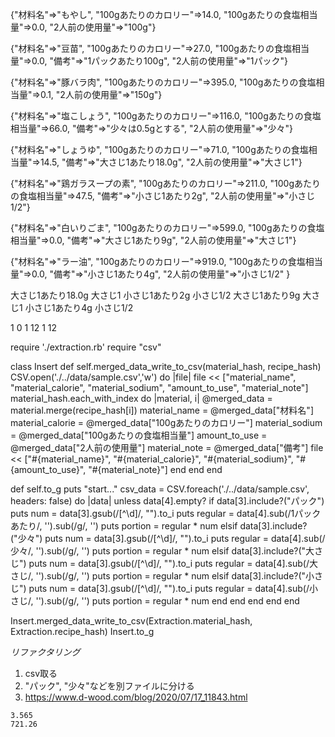 {"材料名"=>"もやし", "100gあたりのカロリー"=>14.0, "100gあたりの食塩相当量"=>0.0, "2人前の使用量"=>"100g"}

{"材料名"=>"豆苗", "100gあたりのカロリー"=>27.0, "100gあたりの食塩相当量"=>0.0, "備考"=>"1パックあたり100g", "2人前の使用量"=>"1パック"}

{"材料名"=>"豚バラ肉", "100gあたりのカロリー"=>395.0, "100gあたりの食塩相当量"=>0.1, "2人前の使用量"=>"150g"}

{"材料名"=>"塩こしょう", "100gあたりのカロリー"=>116.0, "100gあたりの食塩相当量"=>66.0, "備考"=>"少々は0.5gとする", "2人前の使用量"=>"少々"}

{"材料名"=>"しょうゆ", "100gあたりのカロリー"=>71.0, "100gあたりの食塩相当量"=>14.5, "備考"=>"大さじ1あたり18.0g", "2人前の使用量"=>"大さじ1"}

{"材料名"=>"鶏ガラスープの素", "100gあたりのカロリー"=>211.0, "100gあたりの食塩相当量"=>47.5, "備考"=>"小さじ1あたり2g", "2人前の使用量"=>"小さじ1/2"}

{"材料名"=>"白いりごま", "100gあたりのカロリー"=>599.0, "100gあたりの食塩相当量"=>0.0, "備考"=>"大さじ1あたり9g", "2人前の使用量"=>"大さじ1"}

{"材料名"=>"ラー油", "100gあたりのカロリー"=>919.0, "100gあたりの食塩相当量"=>0.0, "備考"=>"小さじ1あたり4g", "2人前の使用量"=>"小さじ1/2"
}


大さじ1あたり18.0g
大さじ1
小さじ1あたり2g
小さじ1/2
大さじ1あたり9g
大さじ1
小さじ1あたり4g
小さじ1/2

1
0
1
12
1
12


require './extraction.rb'
require "csv"

class Insert
  def self.merged_data_write_to_csv(material_hash, recipe_hash)
    CSV.open('./../data/sample.csv','w') do |file|
      file << ["material_name", "material_calorie", "material_sodium", "amount_to_use", "material_note"]
      material_hash.each_with_index do |material, i|
        @merged_data = material.merge(recipe_hash[i])
        material_name = @merged_data["材料名"]
        material_calorie = @merged_data["100gあたりのカロリー"]
        material_sodium = @merged_data["100gあたりの食塩相当量"]
        amount_to_use = @merged_data["2人前の使用量"]
        material_note = @merged_data["備考"]
        file << ["#{material_name}", "#{material_calorie}", "#{material_sodium}", "#{amount_to_use}", "#{material_note}"]
      end
    end
  end

  def self.to_g
    puts "start..."
    csv_data = CSV.foreach('./../data/sample.csv', headers: false) do |data|
      unless data[4].empty?
        if data[3].include?("パック")
          puts num = data[3].gsub(/[^\d]/, "").to_i
          puts regular = data[4].sub(/1パックあたり/, '').sub(/g/, '')
          puts portion = regular * num
        elsif data[3].include?("少々")
          puts num = data[3].gsub(/[^\d]/, "").to_i
          puts regular = data[4].sub(/少々/, '').sub(/g/, '')
          puts portion = regular * num
        elsif data[3].include?("大さじ")
          puts num = data[3].gsub(/[^\d]/, "").to_i
          puts regular = data[4].sub(/大さじ/, '').sub(/g/, '')
          puts portion = regular * num
        elsif data[3].include?("小さじ")
          puts num = data[3].gsub(/[^\d]/, "").to_i
          puts regular = data[4].sub(/小さじ/, '').sub(/g/, '')
          puts portion = regular * num
        end
      end
    end
  end
end

Insert.merged_data_write_to_csv(Extraction.material_hash, Extraction.recipe_hash)
Insert.to_g


*リファクタリング*
1. csv取る
1. "パック", "少々"などを別ファイルに分ける
1. https://www.d-wood.com/blog/2020/07/17_11843.html


```
3.565
721.26
```